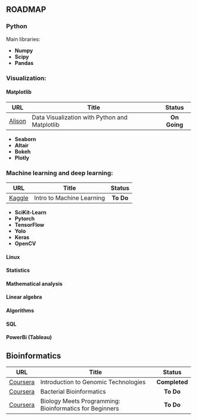 ## ROADMAP
### Python
<p>Main libraries:</p>
<ul>
  <li><b>Numpy</b></li>
  <li><b>Scipy</b></li>
  <li><b>Pandas</b></li>
</ul>

### Visualization:
#### Matplotlib

  | URL | Title | Status |
  | :---: | --- | :---: |
  | [Alison](https://alison.com/course/data-visualization-with-python-and-matplotlib) | Data Visualization with Python and Matplotlib | **On Going** |
  
<ul>
  <li><b>Seaborn</b></li>
  <li><b>Altair</b></li>
  <li><b>Bokeh</b></li>
  <li><b>Plotly</b></li>
</ul>

### Machine learning and deep learning:
| URL | Title | Status |
  | :---: | --- | :---: |
  | [Kaggle](https://www.kaggle.com/learn/intro-to-machine-learning) | Intro to Machine Learning | **To Do** |
<ul>
  <li><b>SciKit-Learn</b></li>
  <li><b>Pytorch</b></li>
  <li><b>TensorFlow</b></li>
  <li><b>Yolo</b></li>
  <li><b>Keras</b></li>
  <li><b>OpenCV</b></li>
</ul>

#### Linux

#### Statistics
#### Mathematical analysis
#### Linear algebra
#### Algorithms
#### SQL
#### PowerBi (Tableau)

## Bioinformatics
  | URL | Title | Status |
  | :---: | --- | :---: |
  | [Coursera](https://www.coursera.org/learn/introduction-genomics) | Introduction to Genomic Technologies | **Completed** |
  | [Coursera](https://www.coursera.org/learn/informatics#testimonials) | Bacterial Bioinformatics | **To Do** |  
  | [Coursera](https://www.coursera.org/programs/program-natsional-nii-tiekhnichnii-univiersitiet-ukrayini-kiyivs-kii/learn/bioinformatics) | Biology Meets Programming: Bioinformatics for Beginners | **To Do** |  
  
  
